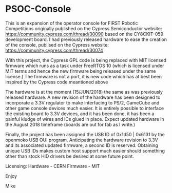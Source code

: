# PSOC-Console

This is an expansion of the operator console for FIRST Robotic Competitions
originally published on the Cypress Semiconductor website:
  https://community.cypress.com/thread/30090
based on the CY8CKIT-059 development board.  I had previously released hardware
to ease the creation of the console, publised on the Cypress website:
  https://community.cypress.com/thread/30074
  
With this project, the Cypress GPL code is being replaced with MIT licensed 
firmware which runs as a task under FreeRTOS 10 (which is licensed under MIT
terms and hence the new firmware being released under the same license.)  The
firmware is not a port, it is new code which has at best been inspired by the
Cypress code meantioned above

The hardware is at the moment (15/JUN/2018) the same as was previously released
hardware.  A new revision of the hardware has been designed to incorporate a
3.3V regulator to make interfacing to PS/2, GameCube and other game console 
devices much easier.  It is entirely possible to interface the existing board
to 3.3V devices, and it has been done, it has been a painful kludge of wires
and ICs glued in place.  Expect updated hardware in the August 2018 timeframe
(boards are out for fab as I write.)

Finally, the project has been assigned the USB ID of 0x1d50 | 0x6131 by the 
openmoko USB OUI program.  Anticipating the hardware revision to 3.3V and its
associated updated firmware, a second ID is reserved.  Obtaining unique USB
IDs makes custom host support much easier should something other than stock
HID drivers be desired at some future point.

Licensing:
  Hardware - CERN
  Firmware - MIT
  
Enjoy

Mike

